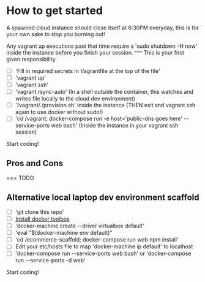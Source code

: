How to get started
===========

A spawned cloud instance should close itself at 6:30PM everyday, this is for your own sake to stop you burning out!

Any vagrant up executions past that time require a 'sudo shutdown -H now' inside the instance before you finish your session.
^^^ This is your first given responsibility.

- [ ] 'Fill in required secrets in Vagrantfile at the top of the file'
- [ ] 'vagrant up'
- [ ] 'vagrant ssh'
- [ ] 'vagrant rsync-auto' (In a shell outside the container, this watches and writes file locally to the cloud dev environment)
- [ ] '/vagrant/./provision.sh' inside the instance (THEN exit and vagrant ssh again to use docker without sudo!)
- [ ] 'cd /vagrant; docker-compose run -e host='public-dns goes here' --service-ports web bash' (Inside the instance in your vagrant ssh session)

Start coding!

## Pros and Cons
===
TODO

## Alternative local laptop dev environment scaffold

- [ ] 'git clone this repo'
- [ ] [Install docker toolbox](https://docs.docker.com/mac/step_one/)
- [ ] 'docker-machine create --driver virtualbox default'
- [ ] 'eval "$(docker-machine env default)"
- [ ] 'cd /ecommerce-scaffold; docker-compose run web npm install'
- [ ] Edit your etc/hosts file to map 'docker-machine ip default' to localhost
- [ ] 'docker-compose run --service-ports web bash' or 'docker-compose run --service-ports -d web'

Start coding! 
